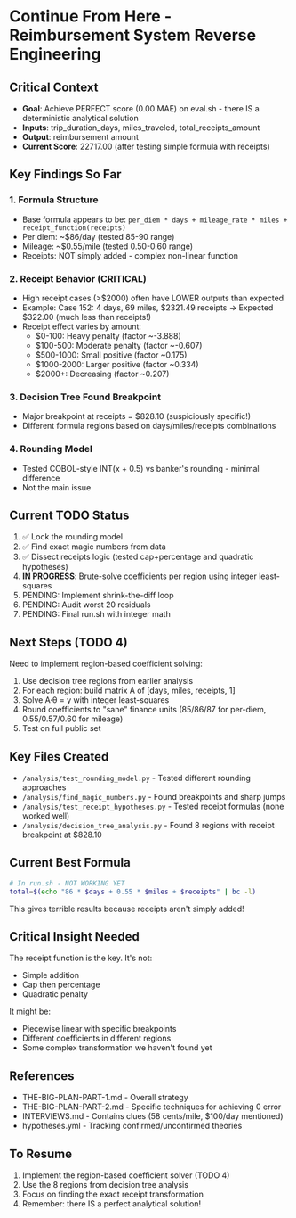# Continue From Here - Reimbursement System Reverse Engineering

## Critical Context
- **Goal**: Achieve PERFECT score (0.00 MAE) on eval.sh - there IS a deterministic analytical solution
- **Inputs**: trip_duration_days, miles_traveled, total_receipts_amount
- **Output**: reimbursement amount
- **Current Score**: 22717.00 (after testing simple formula with receipts)

## Key Findings So Far

### 1. Formula Structure
- Base formula appears to be: `per_diem * days + mileage_rate * miles + receipt_function(receipts)`
- Per diem: ~$86/day (tested 85-90 range)
- Mileage: ~$0.55/mile (tested 0.50-0.60 range)
- Receipts: NOT simply added - complex non-linear function

### 2. Receipt Behavior (CRITICAL)
- High receipt cases (>$2000) often have LOWER outputs than expected
- Example: Case 152: 4 days, 69 miles, $2321.49 receipts → Expected $322.00 (much less than receipts!)
- Receipt effect varies by amount:
  - $0-100: Heavy penalty (factor ~-3.888)
  - $100-500: Moderate penalty (factor ~-0.607)
  - $500-1000: Small positive (factor ~0.175)
  - $1000-2000: Larger positive (factor ~0.334)
  - $2000+: Decreasing (factor ~0.207)

### 3. Decision Tree Found Breakpoint
- Major breakpoint at receipts = $828.10 (suspiciously specific!)
- Different formula regions based on days/miles/receipts combinations

### 4. Rounding Model
- Tested COBOL-style INT(x + 0.5) vs banker's rounding - minimal difference
- Not the main issue

## Current TODO Status

1. ✅ Lock the rounding model
2. ✅ Find exact magic numbers from data
3. ✅ Dissect receipts logic (tested cap+percentage and quadratic hypotheses)
4. **IN PROGRESS**: Brute-solve coefficients per region using integer least-squares
5. PENDING: Implement shrink-the-diff loop
6. PENDING: Audit worst 20 residuals
7. PENDING: Final run.sh with integer math

## Next Steps (TODO 4)

Need to implement region-based coefficient solving:
1. Use decision tree regions from earlier analysis
2. For each region: build matrix A of [days, miles, receipts, 1]
3. Solve A·θ = y with integer least-squares
4. Round coefficients to "sane" finance units (85/86/87 for per-diem, 0.55/0.57/0.60 for mileage)
5. Test on full public set

## Key Files Created
- `/analysis/test_rounding_model.py` - Tested different rounding approaches
- `/analysis/find_magic_numbers.py` - Found breakpoints and sharp jumps
- `/analysis/test_receipt_hypotheses.py` - Tested receipt formulas (none worked well)
- `/analysis/decision_tree_analysis.py` - Found 8 regions with receipt breakpoint at $828.10

## Current Best Formula
```bash
# In run.sh - NOT WORKING YET
total=$(echo "86 * $days + 0.55 * $miles + $receipts" | bc -l)
```
This gives terrible results because receipts aren't simply added!

## Critical Insight Needed
The receipt function is the key. It's not:
- Simple addition
- Cap then percentage
- Quadratic penalty

It might be:
- Piecewise linear with specific breakpoints
- Different coefficients in different regions
- Some complex transformation we haven't found yet

## References
- THE-BIG-PLAN-PART-1.md - Overall strategy
- THE-BIG-PLAN-PART-2.md - Specific techniques for achieving 0 error
- INTERVIEWS.md - Contains clues (58 cents/mile, $100/day mentioned)
- hypotheses.yml - Tracking confirmed/unconfirmed theories

## To Resume
1. Implement the region-based coefficient solver (TODO 4)
2. Use the 8 regions from decision tree analysis
3. Focus on finding the exact receipt transformation
4. Remember: there IS a perfect analytical solution!